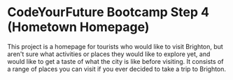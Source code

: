 # CodeYourFuture Bootcamp Step 4 (Hometown Homepage)
This project is a homepage for tourists who would like to visit Brighton, but aren't sure what activities or places they would like to explore yet, and would like to get a taste of what the city is like before visiting. It consists of a range of places you can visit if you ever decided to take a trip to Brighton. 
